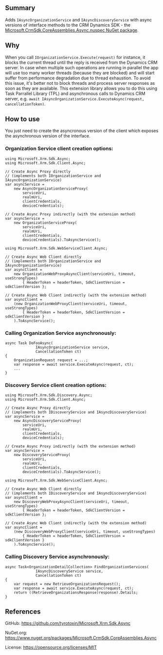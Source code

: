 ## Summary

Adds `IAsyncOrganizationService` and `IAsyncDiscoveryService` with async versions of interface methods to the CRM Dynamics SDK - the [Microsoft.CrmSdk.CoreAssemblies.Async.nuspec NuGet package](https://www.nuget.org/packages/Microsoft.CrmSdk.CoreAssemblies/).

## Why

When you call `IOrganizationService.Execute(request)` for instance, it blocks the current thread until the reply is received from the Dynamics CRM server. In case when multiple such operations are running in parallel the app will use too many worker threads (because they are blocked) and will start suffer from performance degradation due to thread exhaustion. To avoid this issue, it's better not to block threads and process server responses as soon as they are available. This extension library allows you to do this using Task Parrallel Library (TPL) and asynchronous calls to Dynamics CRM server, e.g. `await IAsyncOrganizationService.ExecuteAsync(request, cancellationToken)`.

## How to use

You just need to create the asyncronous version of the client which exposes the asynchronous version of the interface.

### Organization Service client creation options:

    using Microsoft.Xrm.Sdk.Async;
    using Microsoft.Xrm.Sdk.Client.Async;
    
    // Create Async Proxy directly
    // (implements both IOrganizationService and IAsyncOrganizationService)
    var asyncService =
        new AsyncOrganizationServiceProxy(
            serviceUri,
            realmUri,
            clientCredentials,
            deviceCredentials);
    
    // Create Async Proxy indirectly (with the extension method)
    var asyncService =
        new OrganizationServiceProxy(
            serviceUri,
            realmUri,
            clientCredentials,
            deviceCredentials).ToAsyncService();
    
    using Microsoft.Xrm.Sdk.WebServiceClient.Async;
    
    // Create Async Web Client directly
    // (implements both IOrganizationService and IAsyncOrganizationService)
    var asyncClient =
        new OrganizationWebProxyAsyncClient(serviceUri, timeout, useStrongTypes)
            { HeaderToken = headerToken, SdkClientVersion = sdkClientVersion };
    
    // Create Async Web Client indirectly (with the extension method)
    var asyncClient =
        (new OrganizationWebProxyClient(serviceUri, timeout, useStrongTypes)
            { HeaderToken = headerToken, SdkClientVersion = sdkClientVersion }
        ).ToAsyncService();

### Calling Organization Service asynchronously:

    async Task DoFooAsync(
                  IAsyncOrganizationService service,
                  CancellationToken ct)
    {
        OrganizationRequest request = ...;
        var response = await service.ExecuteAsync(request, ct);
        ...
    }

### Discovery Service client creation options:

    using Microsoft.Xrm.Sdk.Discovery.Async;
    using Microsoft.Xrm.Sdk.Client.Async;
    
    // Create Async Proxy directly
    // (implements both IDiscoveryService and IAsyncDiscoveryService)
    var asyncService =
        new AsyncDiscoveryServiceProxy(
            serviceUri,
            realmUri,
            clientCredentials,
            deviceCredentials);
    
    // Create Async Proxy indirectly (with the extension method)
    var asyncService =
        new DiscoveryServiceProxy(
            serviceUri,
            realmUri,
            clientCredentials,
            deviceCredentials).ToAsyncService();
    
    using Microsoft.Xrm.Sdk.WebServiceClient.Async;
    
    // Create Async Web Client directly
    // (implements both IDiscoveryService and IAsyncDiscoveryService)
    var asyncClient =
        new DiscoveryWebProxyAsyncClient(serviceUri, timeout, useStrongTypes)
            { HeaderToken = headerToken, SdkClientVersion = sdkClientVersion };
    
    // Create Async Web Client indirectly (with the extension method)
    var asyncClient =
        (new DiscoveryWebProxyClient(serviceUri, timeout, useStrongTypes)
            { HeaderToken = headerToken, SdkClientVersion = sdkClientVersion }
        ).ToAsyncService();

### Calling Discovery Service asynchronously:

    async Task<OrganizationDetailCollection> FindOrganizationServices(
                  IAsyncDiscoveryService service,
                  CancellationToken ct)
    {
        var request = new RetrieveOrganizationsRequest();
        var response = await service.ExecuteAsync(request, ct);
        return ((RetrieveOrganizationsResponse)response).Details;
    }

## References

GitHub: https://github.com/tyrotoxin/Microsoft.Xrm.Sdk.Async

NuGet.org: https://www.nuget.org/packages/Microsoft.CrmSdk.CoreAssemblies.Async

License: https://opensource.org/licenses/MIT